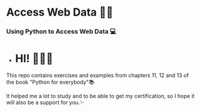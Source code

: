 # Access Web Data 👩‍💻
### Using Python to Access Web Data 💻

- # HI! 🙋🏽‍♀️

This repo 
contains exercises and examples from chapters 11, 12 and 13 of the book 
 "Python for everybody"📚

It helped me a lot to study and to be able to get my certification, 
so I hope it will also be a support for you.✨
